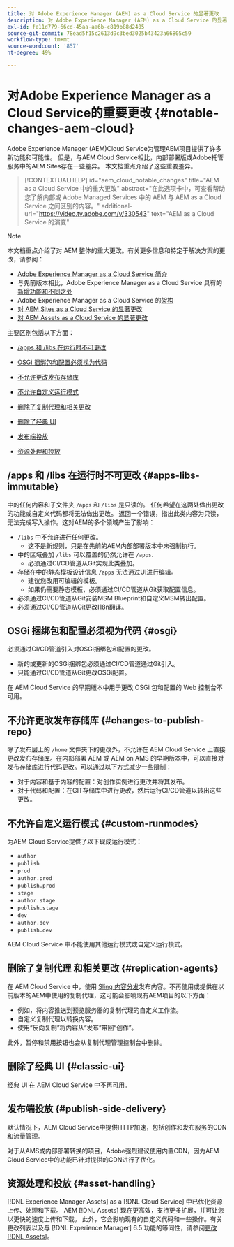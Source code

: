 ```yaml
---
title: 对 Adobe Experience Manager (AEM) as a Cloud Service 的显著更改
description: 对 Adobe Experience Manager (AEM) as a Cloud Service 的显著更改。
exl-id: fe11d779-66cd-45aa-aa6b-c819b88d2405
source-git-commit: 78ead5f15c2613d9c3bed3025b43423a66805c59
workflow-type: tm+mt
source-wordcount: '857'
ht-degree: 49%

---
```


# 对Adobe Experience Manager as a Cloud Service的重要更改 {#notable-changes-aem-cloud}

Adobe Experience Manager (AEM)Cloud Service为管理AEM项目提供了许多新功能和可能性。 但是，与AEM Cloud Service相比，内部部署版或Adobe托管服务中的AEM Sites存在一些差异。 本文档重点介绍了这些重要差异。

>[!CONTEXTUALHELP]
>id="aem_cloud_notable_changes"
>title="AEM as a Cloud Service 中的重大更改"
>abstract="在此选项卡中，可查看帮助您了解内部或 Adobe Managed Services 中的 AEM 与 AEM as a Cloud Service 之间区别的内容。"
>additional-url="https://video.tv.adobe.com/v/330543" text="AEM as a Cloud Service 的演变"


>[!NOTE]
>本文档重点介绍了对 AEM 整体的重大更改。有关更多信息和特定于解决方案的更改，请参阅：
>
>* [Adobe Experience Manager as a Cloud Service 简介](/help/overview/introduction.md)
>* 与先前版本相比，Adobe Experience Manager as a Cloud Service 具有的[新增功能和不同之处](/help/overview/what-is-new-and-different.md)
>* Adobe Experience Manager as a Cloud Service 的[架构](/help/overview/architecture.md)
>* [对 AEM Sites as a Cloud Service 的显著更改](/help/sites-cloud/sites-cloud-changes.md)
>* [对 AEM Assets as a Cloud Service 的显著更改](/help/assets/assets-cloud-changes.md)

主要区别包括以下方面：

* [/apps 和 /libs 在运行时不可更改](#apps-libs-immutable)

* [OSGi 捆绑包和配置必须视为代码](#osgi)

* [不允许更改发布存储库](#changes-to-publish-repo)

* [不允许自定义运行模式](#custom-runmodes)

* [删除了复制代理和相关更改](#replication-agents)

* [删除了经典 UI](#classic-ui)

* [发布端投放](#publish-side-delivery)

* [资源处理和投放](#asset-handling)

## /apps 和 /libs 在运行时不可更改 {#apps-libs-immutable}

中的任何内容和子文件夹 `/apps` 和 `/libs` 是只读的。 任何希望在这两处做出更改的功能或自定义代码都将无法做出更改。 返回一个错误，指出此类内容为只读，无法完成写入操作。这对AEM的多个领域产生了影响：

* `/libs` 中不允许进行任何更改。
   * 这不是新规则，只是在先前的AEM内部部署版本中未强制执行。
* 中的区域叠加 `/libs` 可以覆盖的仍然允许在 `/apps`.
   * 必须通过CI/CD管道从Git实现此类叠加。
* 存储在中的静态模板设计信息 `/apps` 无法通过UI进行编辑。
   * 建议您改用可编辑的模板。
   * 如果仍需要静态模板，必须通过CI/CD管道从Git获取配置信息。
* 必须通过CI/CD管道从Git安装MSM Blueprint和自定义MSM转出配置。
* 必须通过CI/CD管道从Git更改I18n翻译。

## OSGi 捆绑包和配置必须视为代码 {#osgi}

必须通过CI/CD管道引入对OSGi捆绑包和配置的更改。

* 新的或更新的OSGi捆绑包必须通过CI/CD管道通过Git引入。
* 只能通过CI/CD管道从Git更改OSGi配置。

在 AEM Cloud Service 的早期版本中用于更改 OSGi 包和配置的 Web 控制台不可用。

## 不允许更改发布存储库 {#changes-to-publish-repo}

除了发布层上的 `/home` 文件夹下的更改外，不允许在 AEM Cloud Service 上直接更改发布存储库。在内部部署 AEM 或 AEM on AMS 的早期版本中，可以直接对发布存储库进行代码更改。可以通过以下方式减少一些限制：

* 对于内容和基于内容的配置：对创作实例进行更改并将其发布。
* 对于代码和配置：在GIT存储库中进行更改，然后运行CI/CD管道以转出这些更改。

## 不允许自定义运行模式 {#custom-runmodes}

为AEM Cloud Service提供了以下现成运行模式：

* `author`
* `publish`
* `prod`
* `author.prod`
* `publish.prod`
* `stage`
* `author.stage`
* `publish.stage`
* `dev`
* `author.dev`
* `publish.dev`

AEM Cloud Service 中不能使用其他运行模式或自定义运行模式。

## 删除了复制代理 和相关更改 {#replication-agents}

在 AEM Cloud Service 中，使用 [Sling 内容分发](https://sling.apache.org/documentation/bundles/content-distribution.html)发布内容。不再使用或提供在以前版本的AEM中使用的复制代理，这可能会影响现有AEM项目的以下方面：

* 例如，将内容推送到预览服务器的复制代理的自定义工作流。
* 自定义复制代理以转换内容。
* 使用“反向复制”将内容从“发布”带回“创作”。

此外，暂停和禁用按钮也会从复制代理管理控制台中删除。

## 删除了经典 UI {#classic-ui}

经典 UI 在 AEM Cloud Service 中不再可用。

## 发布端投放 {#publish-side-delivery}

默认情况下，AEM Cloud Service中提供HTTP加速，包括创作和发布服务的CDN和流量管理。

对于从AMS或内部部署转换的项目，Adobe强烈建议使用内置CDN，因为AEM Cloud Service中的功能已针对提供的CDN进行了优化。

## 资源处理和投放 {#asset-handling}

[!DNL Experience Manager Assets] as a [!DNL Cloud Service] 中已优化资源上传、处理和下载。 AEM [!DNL Assets] 现在更高效，支持更多扩展，并可让您以更快的速度上传和下载。 此外，它会影响现有的自定义代码和一些操作。有关更改列表以及与 [!DNL Experience Manager] 6.5 功能的等同性，请参阅[更改 [!DNL Assets]](/help/assets/assets-cloud-changes.md)。
